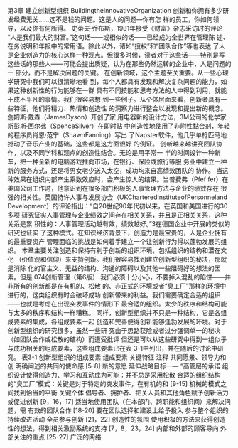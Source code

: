 第3章
建立创新型组织
BuildingtheInnovativeOrganization
创新和你拥有多少研发经费无关…...这不是钱的问题。这是人的问题—你有怎
样的员工，你如何领导，以及你有何所得。
史蒂夫·乔布斯，1981年接受《财富》杂志采访时的评论
“人是我们最大的财富。”这句话——或相似的话——已经成为全世界在管理陈
述、在务说明和年报中的常用语。除此以外，诸如“授权”和“团队合作”等也表达
了人是企业创造力的核心这样一种观点。但很多时候，读者对于这些话——特别是写
这些话的那些人——可能会提出质疑，认为在那些仍然运转的企业中，人是问题的一
部分，而不是解决问题的关键。
在创新领域，这个主题至关重要。从一些心理学研究中我们可以很清晰地看
到，每个人都具有发现和解决复杂问题的能力，如果这种创新性的行为能够在一群
具有不同技能和思考方法的人中得到利用，就能干成不平凡的事情。我们很容易想
到一些例子。从个体层面来看，创新者具有一些特征，他们将精力、热情和创造性
的洞察力进行整合以发现和提出新的概念。詹姆斯·戴森（JamesDyson）开创了家
用电器新的设计方法，3M公司的化学家斯彭斯·西尔弗（SpenceSilver）在即时贴
中创造性地使用了非附性黏合剂，年轻的程序员肖恩·范宁（ShawnFanning）写出
了Napster软件，他几乎单枪匹马地撼动了音乐产业的基础，这些都是这方面很好
的例证。
创新越来越讲究团队协作，以及不同学科和观点的创造性结合。无论是用平常一
半的时间设计一种新车，把一种全新的电脑游戏推向市场，在银行、保险或旅行等服
务业中建立一种新的服务方式，还是将男女老少送入太空，成功均来自高绩效团队的
协作。
当这种效果在组织内部产生乘数效应时，会产生惊人的结果。当普费弗（Pfef
fer）在美国公司工作时，他意识到在很多部门积极的人事管理方法与企业的绩效存在
很强的相关性。英国特许人事与发展协会（UKCharteredInstituteofPersonneland
Development）的评论指出：“自20世纪90年代初以来，在英国和美国进行的30多项
研究证实人事管理与企业绩效之间存在相关关系，并且是正相关关系，这种关系是累
积性的：人事管理活动越有效，绩效越好。”3在德国企业中开展的类似的研究也证实
了这种模式。在知识经济背景下，创造力是最宝贵的，人是企业拥有的最重要资产
管理面临的挑战是如何着手建立一个让创新行为得以蓬勃发展的组织。
本章主要关注创造和保持有利于创新的组织环境，包括组织的结构和潜在文化
（价值观和信仰）来支持创新。我们很容易找到建立创新型组织的秘决，那就是消除
化的官主义、无益的结构、沟通的障碍以及其他一些阻碍好的想法的因素。但是
074创新管理（第6版）
我们必须十分小心，不要掉入混乱的陷饼——并非所有的创新都是在有机的、松散
的、非正式的环境或者“臭工厂”那样的环境中进行的，这类组织有时会破坏成功
创新带来的利益。我们需要确定合适的组织——也就是考虑在出现突发事件的情形下
最合适的组织。太少的秩序和结构可能与太多的秩序和结构一样糟糕。
同样，创新型组织并不只是一种结构，它是各组成要素的集成，各组成要素一起
创造和完善便得创新能够逢勃发展的环境。对于创新型组织的研究很多，虽然一些研
究由于思路获险或者过分强调单一的秘决（如团队合作或松散的结构）而遭受批评
但还是可以从这些研究中得到一组似乎与成功相关的组成要素，这些组成要素已在表
3-1中列出，并在随后的讨论中研究。
表3-1
创新型组织的组成要素
组成要素
关键特征
注释
共同愿景、领导力和创
明确闸述的共同的使命感
[5-8]
新的意愿
延伸战略目标一—
“高管层的承诺
组织设计使得创造力、学习和互动成为可能：并不总是采用松散
合适的组织结构
的“臭工厂”模式：关键是对于特定的突发事件，在有机的和
[9-15]
机械的模式之间找到恰当的平衡
关键个体
倡导者、拥护者、把关人员和其他角色赋予创新活力或促进创新
[9，16，17]
适当地使用团队（在本部门、跨职能和组织间）来解决问题，需
有效的团队合作
[18-20]
要在团队选择和建设上给予投入
参与整个组织的持续改进活动
全员参与创新
[21，22]
创造性的氛围
使用积极的方法来获得创造性的想法，得到相关激励系统的支持
[7，8，23，24]
内部和外部的顾客导向
外部关注的重点
[25-27]
广泛的网络
